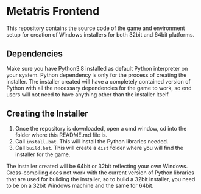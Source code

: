 # Metatris Frontend

This repository contains the source code of the game and environment setup for
creation of Windows installers for both 32bit and 64bit platforms.

## Dependencies

Make sure you have Python3.8 installed as default Python interpreter on your
system. Python dependency is only for the process of creating the installer.
The installer created will have a completely contained version of Python
with all the necessary dependencies for the game to work, so end users will not
need to have anything other than the installer itself.

## Creating the Installer

1. Once the repository is downloaded, open a cmd window, cd into the folder
where this README.md file is.
2. Call `install.bat`. This will install the Python libraries needed.
3. Call `build.bat`. This will create a `dist` folder where you will find the
installer for the game.

The installer created will be 64bit or 32bit reflecting your own Windows.
Cross-compiling does not work with the current version of Python libraries that
are used for building the installer, so to build a 32bit installer, you need to
be on a 32bit Windows machine and the same for 64bit.
